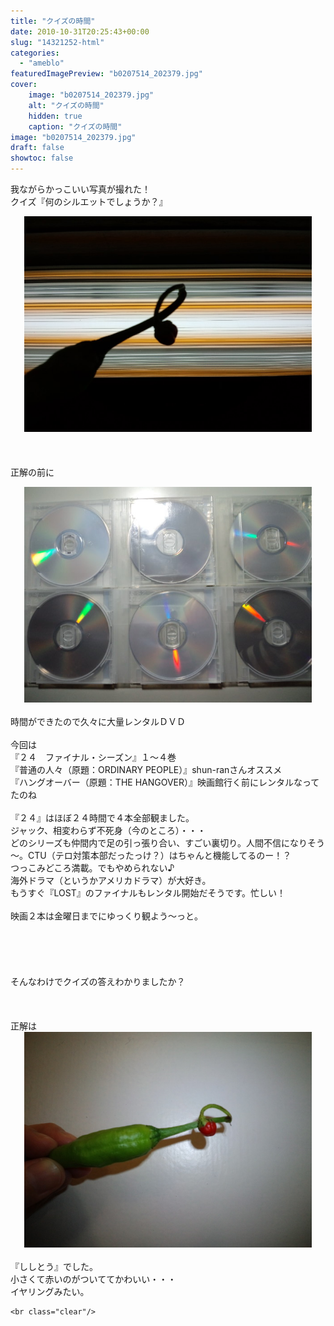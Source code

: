 ```yaml
---
title: "クイズの時間"
date: 2010-10-31T20:25:43+00:00
slug: "14321252-html"
categories:
  - "ameblo"
featuredImagePreview: "b0207514_202379.jpg"
cover:
    image: "b0207514_202379.jpg"
    alt: "クイズの時間"
    hidden: true
    caption: "クイズの時間"
image: "b0207514_202379.jpg"
draft: false
showtoc: false
---
```

我ながらかっこいい写真が撮れた！<br/>
クイズ『何のシルエットでしょうか？』<center><a href="b0207514_202379.jpg" rel="nofollow"><img src="b0207514_202379.jpg" alt="クイズの時間_b0207514_202379.jpg" class="IMAGE_MID" height="345" width="460"/></a></center><br/>
<br/>
<br/>
正解の前に<br/>
<center><a href="b0207514_2034927.jpg" rel="nofollow"><img src="b0207514_2034927.jpg" alt="クイズの時間_b0207514_2034927.jpg" class="IMAGE_MID" height="345" width="460"/></a></center><br/>
時間ができたので久々に大量レンタルＤＶＤ<br/>
<br/>
今回は<br/>
『２４　ファイナル・シーズン』１～４巻<br/>
『普通の人々（原題：ORDINARY PEOPLE）』shun-ranさんオススメ<br/>
『ハングオーバー（原題：THE HANGOVER）』映画館行く前にレンタルなってたのね<br/>
<br/>
『２４』はほぼ２４時間で４本全部観ました。<br/>
ジャック、相変わらず不死身（今のところ）・・・<br/>
どのシリーズも仲間内で足の引っ張り合い、すごい裏切り。人間不信になりそう～。CTU（テロ対策本部だったっけ？）はちゃんと機能してるのー！？<br/>
つっこみどころ満載。でもやめられない♪<br/>
海外ドラマ（というかアメリカドラマ）が大好き。<br/>
もうすぐ『LOST』のファイナルもレンタル開始だそうです。忙しい！<br/>
<br/>
映画２本は金曜日までにゆっくり観よう～っと。<br/>
<br/>
<br/>
<br/>
<br/>
<br/>
そんなわけでクイズの答えわかりましたか？<br/>
<br/>
<br/>
<br/>
正解は<br/>
<center><a href="b0207514_2017444.jpg" rel="nofollow"><img src="b0207514_2017444.jpg" alt="クイズの時間_b0207514_2017444.jpg" class="IMAGE_MID" height="345" width="460"/></a></center><br/>
『ししとう』でした。<br/>
小さくて赤いのがついててかわいい・・・<br/>
イヤリングみたい。

    <br class="clear"/>